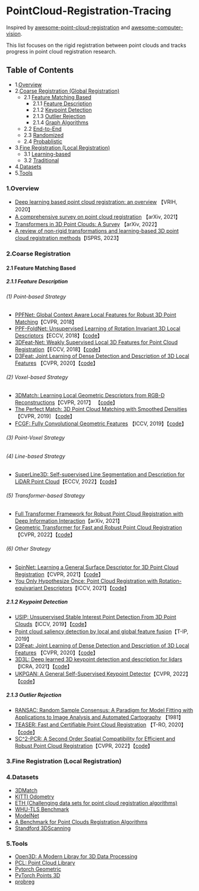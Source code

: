 # PointCloud-Registration-Tracing

Inspired by [awesome-point-cloud-registration](https://github.com/XuyangBai/awesome-point-cloud-registration) and [awesome-computer-vision](https://github.com/jbhuang0604/awesome-computer-vision).

This list focuses on the rigid registration between point clouds and tracks progress in point cloud registration research.

## Table of Contents
- 1.[Overview](#overview)
- 2.[Coarse Registration (Global Registration)](#coarse-registration)
    - 2.1 [Feature Matching Based](#feature-matching-based)
        - 2.1.1 [Feature Description](#feature-description)
        - 2.1.2 [Keypoint Detection](#keypoint-detection)
        - 2.1.3 [Outlier Rejection](#outlier-rejection)
        - 2.1.4 [Graph Algorithms](#graph-algorithms)
    - 2.2 [End-to-End](#end-to-end)
    - 2.3 [Randomized](#randomized)
    - 2.4 [Probablistic](#probabilistic)
- 3.[Fine Registration (Local Registration)](#fine-registration)
    - 3.1 [Learning-based](#learning-based)
    - 3.2 [Traditional](#traditional)
- 4.[Datasets](#datasets)
- 5.[Tools](#tools)

### 1.Overview
- [Deep learning based point cloud registration: an overview](https://www.sciencedirect.com/science/article/pii/S2096579620300383) 【VRIH, 2020】
- [A comprehensive survey on point cloud registration](https://arxiv.org/pdf/2103.02690) 【arXiv, 2021】
- [Transformers in 3D Point Clouds: A Survey](https://arxiv.org/pdf/2205.07417) 【arXiv, 2022】
- [A review of non-rigid transformations and learning-based 3D point cloud registration methods](https://www.sciencedirect.com/science/article/pii/S0924271622003380)【ISPRS, 2023】


### 2.Coarse Registration

#### 2.1 Feature Matching Based
##### 2.1.1 Feature Description
###### (1) Point-based Strategy
- [PPFNet: Global Context Aware Local Features for Robust 3D Point Matching](http://arxiv.org/pdf/1802.02669)【CVPR, 2018】
- [PPF-FoldNet: Unsupervised Learning of Rotation Invariant 3D Local Descriptors](https://arxiv.org/pdf/1808.10322)【ECCV, 2018】【[code](https://github.com/XuyangBai/PPF-FoldNet)】
- [3DFeat-Net: Weakly Supervised Local 3D Features for Point Cloud Registration](https://arxiv.org/pdf/1807.09413.pdf)【ECCV, 2018】【[code](https://github.com/yewzijian/3DFeatNet)】
- [D3Feat: Joint Learning of Dense Detection and Description of 3D Local Features](https://arxiv.org/pdf/2003.03164) 【CVPR, 2020】【[code](https://github.com/XuyangBai/D3Feat)】

###### (2) Voxel-based Strategy
- [3DMatch: Learning Local Geometric Descriptors from RGB-D Reconstructions](http://arxiv.org/pdf/1603.08182)【CVPR, 2017】 【[code](https://github.com/andyzeng/3dmatch-toolbox)】
- [The Perfect Match: 3D Point Cloud Matching with Smoothed Densities](https://arxiv.org/abs/1811.06879)【CVPR, 2019] 【[code](https://github.com/zgojcic/3DSmoothNet)】
- [FCGF: Fully Convolutional Geometric Features](https://openaccess.thecvf.com/content_ICCV_2019/papers/Choy_Fully_Convolutional_Geometric_Features_ICCV_2019_paper.pdf) 【ICCV, 2019】【[code](https://github.com/chrischoy/FCGF)】

###### (3) Point-Voxel Strategy

###### (4) Line-based Strategy
- [SuperLine3D: Self-supervised Line Segmentation and Description for LiDAR Point Cloud](https://arxiv.org/pdf/2208.01925)【ECCV, 2022】【[code](https://github.com/zxrzju/SuperLine3D)】

###### (5) Transformer-based Strategy
- [Full Transformer Framework for Robust Point Cloud Registration with Deep Information Interaction](https://arxiv.org/pdf/2112.09385)【arXiv, 2021】
- [Geometric Transformer for Fast and Robust Point Cloud Registration](https://openaccess.thecvf.com/content/CVPR2022/papers/Qin_Geometric_Transformer_for_Fast_and_Robust_Point_Cloud_Registration_CVPR_2022_paper.pdf)【CVPR, 2022】【[code](https://github.com/qinzheng93/GeoTransformer)】

###### (6) Other Strategy
- [SpinNet: Learning a General Surface Descriptor for 3D Point Cloud Registration](https://arxiv.org/abs/2011.12149)【CVPR, 2021】【[code](https://github.com/QingyongHu/SpinNet)】
- [You Only Hypothesize Once: Point Cloud Registration with Rotation-equivariant Descriptors](https://arxiv.org/abs/2109.00182)【ICCV, 2021】【[code](https://github.com/HpWang-whu/YOHO)】

##### 2.1.2 Keypoint Detection
- [USIP: Unsupervised Stable Interest Point Detection From 3D Point Clouds](https://openaccess.thecvf.com/content_ICCV_2019/papers/Li_USIP_Unsupervised_Stable_Interest_Point_Detection_From_3D_Point_Clouds_ICCV_2019_paper.pdf)【ICCV, 2019】【[code](https://github.com/lijx10/USIP)】
- [Point cloud saliency detection by local and global feature fusion](https://ieeexplore.ieee.org/stampPDF/getPDF.jsp?tp=&arnumber=8726371&ref=)【T-IP, 2019】
- [D3Feat: Joint Learning of Dense Detection and Description of 3D Local Features](https://arxiv.org/pdf/2003.03164) 【CVPR, 2020】【[code](https://github.com/XuyangBai/D3Feat)】
- [3D3L: Deep learned 3D keypoint detection and description for lidars](https://arxiv.org/pdf/2103.13808)【ICRA, 2021】【[code](https://github.com/ethz-asl/3d3l)】
- [UKPGAN: A General Self-Supervised Keypoint Detector](https://openaccess.thecvf.com/content/CVPR2022/papers/You_UKPGAN_A_General_Self-Supervised_Keypoint_Detector_CVPR_2022_paper.pdf)【CVPR, 2022】【[code](https://github.com/qq456cvb/UKPGAN)】

##### 2.1.3 Outlier Rejection
- [RANSAC: Random Sample Consensus: A Paradigm for Model Fitting with Applications to Image Analysis and Automated Cartography](http://www.cs.ait.ac.th/~mdailey/cvreadings/Fischler-RANSAC.pdf) 【1981】
- [TEASER: Fast and Certifiable Point Cloud Registration](https://arxiv.org/abs/2001.07715) 【T-RO, 2020】【[code](https://github.com/MIT-SPARK/TEASER-plusplus)】
- [SC^2-PCR: A Second Order Spatial Compatibility for Efficient and Robust Point Cloud Registration](https://arxiv.org/abs/2203.14453)【CVPR, 2022】【[code](https://github.com/ZhiChen902/SC2-PCR)】

### 3.Fine Registration (Local Registration)


### 4.Datasets
- [3DMatch](http://3dmatch.cs.princeton.edu/)
- [KITTI Odometry](http://www.cvlibs.net/datasets/kitti/eval_odometry.php)
- [ETH (Challenging data sets for point cloud registration algorithms)](https://projects.asl.ethz.ch/datasets/doku.php?id=laserregistration:laserregistration)
- [WHU-TLS Benchmark](http://3s.whu.edu.cn/ybs/en/benchmark.htm)
- [ModelNet](https://modelnet.cs.princeton.edu/)
- [A Benchmark for Point Clouds Registration Algorithms](https://github.com/iralabdisco/point_clouds_registration_benchmark)
- [Standford 3DScanning](http://graphics.stanford.edu/data/3Dscanrep/)


### 5.Tools
- [Open3D: A Modern Libray for 3D Data Processing](http://www.open3d.org/docs/release/index.html)
- [PCL: Point Cloud Library](https://pointclouds.org/)
- [Pytorch Geometric](https://github.com/rusty1s/pytorch_geometric)
- [PyTorch Points 3D](https://github.com/nicolas-chaulet/torch-points3d)
- [probreg](https://github.com/neka-nat/probreg)
